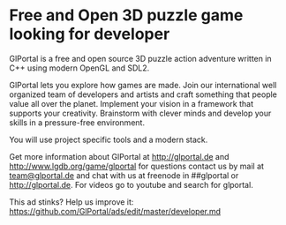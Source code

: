 # Free and Open 3D puzzle game looking for developer

GlPortal is a free and open source 3D puzzle action adventure written in C++ using modern OpenGL and SDL2.

GlPortal lets you explore how games are made. Join our international well organized team of developers and artists and craft something that people value all over the planet. Implement your vision in a framework that supports your creativity. Brainstorm with clever minds and develop your skills in a pressure-free environment.

You will use project specific tools and a modern stack.

Get more information about GlPortal at http://glportal.de and http://www.lgdb.org/game/glportal for questions contact us by mail at team@glportal.de and chat with us at freenode in ##glportal or http://glportal.de. For videos go to youtube and search for glportal.

This ad stinks? Help us improve it: https://github.com/GlPortal/ads/edit/master/developer.md
